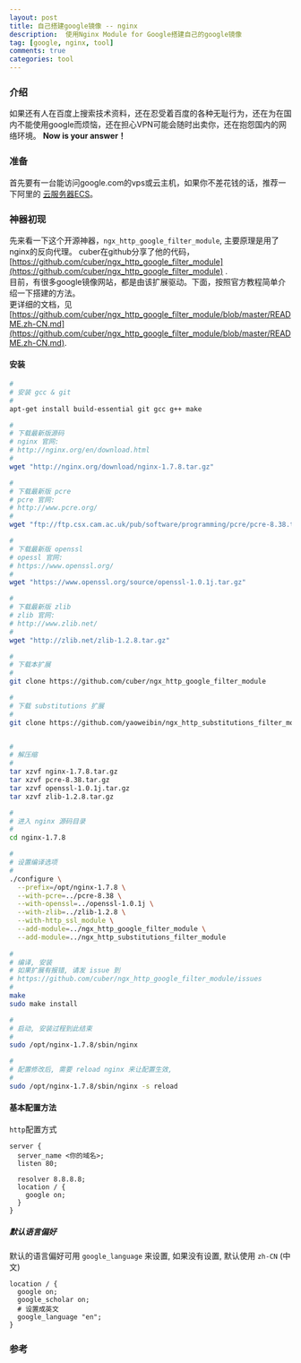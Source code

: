```yaml
---
layout: post
title: 自己搭建google镜像 -- nginx
description:  使用Nginx Module for Google搭建自己的google镜像
tag: [google, nginx, tool]
comments: true
categories: tool
---
```


### 介绍

如果还有人在百度上搜索技术资料，还在忍受着百度的各种无耻行为，还在为在国内不能使用google而烦恼，还在担心VPN可能会随时出卖你，还在抱怨国内的网络环境。
**Now is your answer！**

### 准备

首先要有一台能访问google.com的vps或云主机，如果你不差花钱的话，推荐一下阿里的 [云服务器ECS](https://ecs-buy.aliyun.com/#/prepay)。

<!-- more -->

### 神器初现

先来看一下这个开源神器，`ngx_http_google_filter_module`, 主要原理是用了nginx的反向代理。
cuber在github分享了他的代码，[https://github.com/cuber/ngx_http_google_filter_module](https://github.com/cuber/ngx_http_google_filter_module) .  
目前，有很多google镜像网站，都是由该扩展驱动。下面，按照官方教程简单介绍一下搭建的方法。  
更详细的文档，见 [https://github.com/cuber/ngx_http_google_filter_module/blob/master/README.zh-CN.md](https://github.com/cuber/ngx_http_google_filter_module/blob/master/README.zh-CN.md).

#### 安装 ####

```bash
#
# 安装 gcc & git
#
apt-get install build-essential git gcc g++ make

#
# 下载最新版源码
# nginx 官网: 
# http://nginx.org/en/download.html
#
wget "http://nginx.org/download/nginx-1.7.8.tar.gz"

#
# 下载最新版 pcre
# pcre 官网:
# http://www.pcre.org/
#
wget "ftp://ftp.csx.cam.ac.uk/pub/software/programming/pcre/pcre-8.38.tar.gz"

#
# 下载最新版 openssl
# opessl 官网:
# https://www.openssl.org/
#
wget "https://www.openssl.org/source/openssl-1.0.1j.tar.gz"

#
# 下载最新版 zlib
# zlib 官网:
# http://www.zlib.net/
#
wget "http://zlib.net/zlib-1.2.8.tar.gz"

#
# 下载本扩展
#
git clone https://github.com/cuber/ngx_http_google_filter_module

#
# 下载 substitutions 扩展
#
git clone https://github.com/yaoweibin/ngx_http_substitutions_filter_module


#
# 解压缩
#
tar xzvf nginx-1.7.8.tar.gz
tar xzvf pcre-8.38.tar.gz
tar xzvf openssl-1.0.1j.tar.gz
tar xzvf zlib-1.2.8.tar.gz

#
# 进入 nginx 源码目录
#
cd nginx-1.7.8

#
# 设置编译选项
#
./configure \
  --prefix=/opt/nginx-1.7.8 \
  --with-pcre=../pcre-8.38 \
  --with-openssl=../openssl-1.0.1j \
  --with-zlib=../zlib-1.2.8 \
  --with-http_ssl_module \
  --add-module=../ngx_http_google_filter_module \
  --add-module=../ngx_http_substitutions_filter_module
  
#
# 编译, 安装
# 如果扩展有报错, 请发 issue 到
# https://github.com/cuber/ngx_http_google_filter_module/issues
#
make
sudo make install

#
# 启动, 安装过程到此结束
#
sudo /opt/nginx-1.7.8/sbin/nginx

#
# 配置修改后, 需要 reload nginx 来让配置生效, 
#
sudo /opt/nginx-1.7.8/sbin/nginx -s reload
```

#### 基本配置方法 ####

`http`配置方式

```nginx
server {
  server_name <你的域名>;
  listen 80;

  resolver 8.8.8.8;
  location / {
    google on;
  }
}
```


##### 默认语言偏好 #####
默认的语言偏好可用 `google_language` 来设置, 如果没有设置, 默认使用 `zh-CN` (中文)

```nginx
location / {
  google on;
  google_scholar on;
  # 设置成英文
  google_language "en"; 
}
```


### 参考



